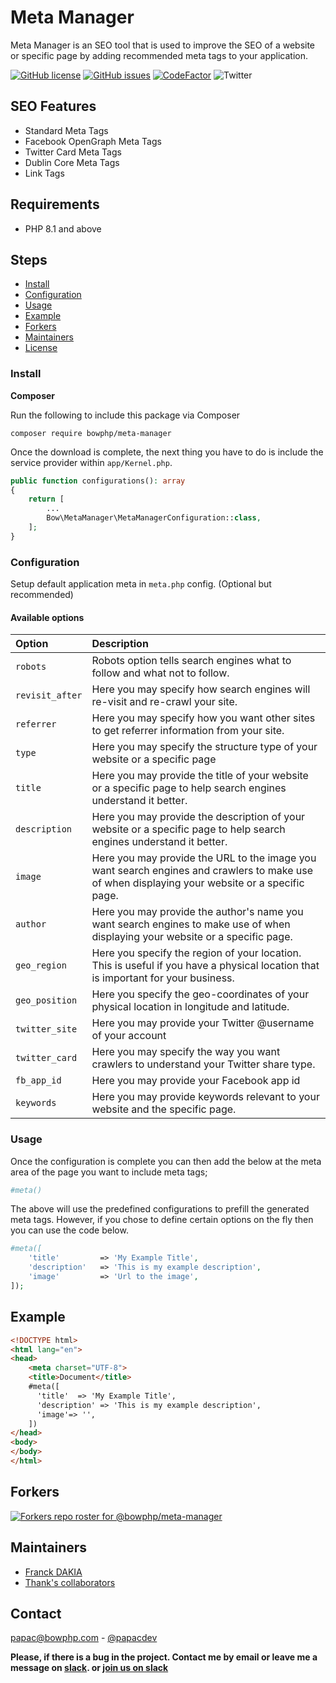 # Meta Manager

Meta Manager is an SEO tool that is used to improve the SEO of a website or specific page by adding recommended meta tags to your application.

[![GitHub license](https://img.shields.io/github/license/bowphp/meta-manager.svg)](https://github.com/bowphp/meta-manager/blob/master/LICENSE) [![GitHub issues](https://img.shields.io/github/issues/bowphp/meta-manager.svg)](https://github.com/bowphp/meta-manager/issues) [![CodeFactor](https://www.codefactor.io/repository/github/bowphp/meta-manager/badge)](https://www.codefactor.io/repository/github/bowphp/meta-manager) ![Twitter](https://img.shields.io/twitter/url/https/github.com/bowphp/meta-manager.svg?style=social)

## SEO Features

* Standard Meta Tags
* Facebook OpenGraph Meta Tags
* Twitter Card Meta Tags
* Dublin Core Meta Tags
* Link Tags

## Requirements

* PHP 8.1 and above

## Steps

* [Install](./#install)
* [Configuration](./#configuration)
* [Usage](./#usage)
* [Example](./#example)
* [Forkers](./#forkers)
* [Maintainers](./#maintainers)
* [License](./#license)

### Install

**Composer**

Run the following to include this package via Composer

```text
composer require bowphp/meta-manager
```

Once the download is complete, the next thing you have to do is include the service provider within `app/Kernel.php`.

```php
public function configurations(): array
{
    return [
        ...
        Bow\MetaManager\MetaManagerConfiguration::class,
    ];
}
```

### Configuration

Setup default application meta in `meta.php` config. \(Optional but recommended\)

#### Available options

| Option | Description |
| :--- | :--- |
| `robots` | Robots option tells search engines what to follow and what not to follow. |
| `revisit_after` | Here you may specify how search engines will re-visit and re-crawl your site. |
| `referrer` | Here you may specify how you want other sites to get referrer information from your site. |
| `type` | Here you may specify the structure type of your website or a specific page |
| `title` | Here you may provide the title of your website or a specific page to help search engines understand it better. |
| `description` | Here you may provide the description of your website or a specific page to help search engines understand it better. |
| `image` | Here you may provide the URL to the image you want search engines and crawlers to make use of when displaying your website or a specific page. |
| `author` | Here you may provide the author's name you want search engines to make use of when displaying your website or a specific page. |
| `geo_region` | Here you specify the region of your location. This is useful if you have a physical location that is important for your business. |
| `geo_position` | Here you specify the geo-coordinates of your physical location in longitude and latitude. |
| `twitter_site` | Here you may provide your Twitter @username of your account |
| `twitter_card` | Here you may specify the way you want crawlers to understand your Twitter share type. |
| `fb_app_id` | Here you may provide your Facebook app id |
| `keywords` | Here you may provide keywords relevant to your website and the specific page. |

### Usage

Once the configuration is complete you can then add the below at the meta area of the page you want to include meta tags;

```php
#meta()
```

The above will use the predefined configurations to prefill the generated meta tags. However, if you chose to define certain options on the fly then you can use the code below.

```php
#meta([
    'title'         => 'My Example Title',
    'description'   => 'This is my example description',
    'image'         => 'Url to the image',
]);
```

## Example

```html
<!DOCTYPE html>
<html lang="en">
<head>
    <meta charset="UTF-8">
    <title>Document</title>
    #meta([
      'title'  => 'My Example Title',
      'description' => 'This is my example description',
      'image'=> '',
    ])
</head>
<body>
</body>
</html>
```

## Forkers

[![Forkers repo roster for @bowphp/meta-manager](https://reporoster.com/forks/bowphp/meta-manager)](https://github.com/bowphp/meta-manager/network/members)

## Maintainers

* [Franck DAKIA](https://github.com/papac)
* [Thank's collaborators](https://github.com/bowphp/framework/graphs/contributors)

## Contact

[papac@bowphp.com](mailto:papac@bowphp.com) - [@papacdev](https://twitter.com/papacdev)

**Please, if there is a bug in the project. Contact me by email or leave me a message on [slack](https://bowphp.slack.com). or [join us on slack](https://join.slack.com/t/bowphp/shared_invite/enQtNzMxOTQ0MTM2ODM5LTQ3MWQ3Mzc1NDFiNDYxMTAyNzBkNDJlMTgwNDJjM2QyMzA2YTk4NDYyN2NiMzM0YTZmNjU1YjBhNmJjZThiM2Q)**
